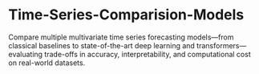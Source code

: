 # Time-Series-Comparision-Models
Compare multiple multivariate time series forecasting models—from classical baselines to state-of-the-art deep learning and transformers—evaluating trade-offs in accuracy, interpretability, and computational cost on real-world datasets.
